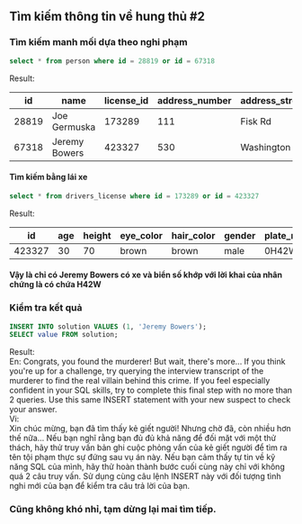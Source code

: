 ## Tìm kiếm thông tin về hung thủ #2

### Tìm kiếm manh mối dựa theo nghi phạm

```sql 
select * from person where id = 28819 or id = 67318 
```

Result:

| id    | name          | license_id | address_number | address_street_name   | ssn       |
|-------|---------------|------------|----------------|-----------------------|-----------|
| 28819 | Joe Germuska  | 173289     | 111            | Fisk Rd               | 138909730 |
| 67318 | Jeremy Bowers | 423327     | 530            | Washington Pl, Apt 3A | 871539279 |

#### Tìm kiếm bằng lái xe

```sql
select * from drivers_license where id = 173289 or id = 423327
```
Result:

| id     | age | height | eye_color | hair_color | gender | plate_number | car_make  | car_model |
|--------|-----|--------|-----------|------------|--------|--------------|-----------|-----------|
| 423327 | 30  | 70     | brown     | brown      | male   | 0H42W2       | Chevrolet | Spark LS  |

#### Vậy là chỉ có Jeremy Bowers có xe và biển số khớp với lời khai của nhân chứng là có chứa H42W

### Kiểm tra kết quả

```sql 
INSERT INTO solution VALUES (1, 'Jeremy Bowers');
SELECT value FROM solution;
```

Result:  
En:
Congrats, you found the murderer! But wait, there's more... If you think you're up for a challenge, try querying the interview transcript of the murderer to find the real villain behind this crime. If you feel especially confident in your SQL skills, try to complete this final step with no more than 2 queries. Use this same INSERT statement with your new suspect to check your answer.  
Vi:  
Xin chúc mừng, bạn đã tìm thấy kẻ giết người! Nhưng chờ đã, còn nhiều hơn thế nữa... Nếu bạn nghĩ rằng bạn đủ đủ khả năng để đối mặt với một thử thách, hãy thử truy vấn bản ghi cuộc phỏng vấn của kẻ giết người để tìm ra tên tội phạm thực sự đứng sau vụ án này. Nếu bạn cảm thấy tự tin về kỹ năng SQL của mình, hãy thử hoàn thành bước cuối cùng này chỉ với không quá 2 câu truy vấn. Sử dụng cùng câu lệnh INSERT này với đối tượng tình nghi mới của bạn để kiểm tra câu trả lời của bạn.

### Cũng không khó nhỉ, tạm dừng lại mai tìm tiếp.
